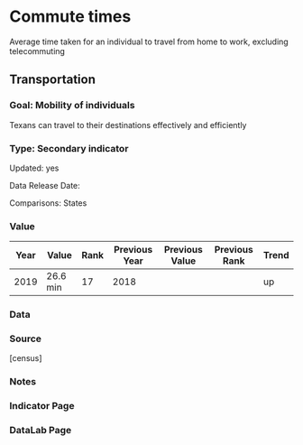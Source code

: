 # Commute times
Average time taken for an individual to travel from home to work, excluding telecommuting
## Transportation
### Goal: Mobility of individuals
Texans can travel to their destinations effectively and efficiently
### Type: Secondary indicator
Updated: yes
Data Release Date: 

Comparisons: States

### Value

| Year      |  Value      | Rank        | Previous Year | Previous Value | Previous Rank | Trend | 
| ----------- | ----------- | ----------- | ----------- | ----------- | ----------- | -----------|
|   2019      | 26.6 min    |  17         |      2018   |             |             |    up      | 

### Data

### Source

[census]

### Notes


### Indicator Page


### DataLab Page



